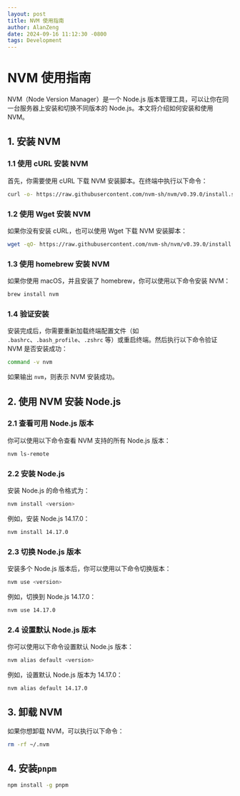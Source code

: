 ```yaml
---
layout: post
title: NVM 使用指南
author: AlanZeng
date: 2024-09-16 11:12:30 -0800
tags: Development
---
```


# NVM 使用指南

NVM（Node Version Manager）是一个 Node.js 版本管理工具，可以让你在同一台服务器上安装和切换不同版本的 Node.js。本文将介绍如何安装和使用 NVM。

## 1. 安装 NVM

### 1.1 使用 cURL 安装 NVM

首先，你需要使用 cURL 下载 NVM 安装脚本。在终端中执行以下命令：

```bash
curl -o- https://raw.githubusercontent.com/nvm-sh/nvm/v0.39.0/install.sh | bash
```

### 1.2 使用 Wget 安装 NVM

如果你没有安装 cURL，也可以使用 Wget 下载 NVM 安装脚本：

```bash
wget -qO- https://raw.githubusercontent.com/nvm-sh/nvm/v0.39.0/install.sh | bash
```

### 1.3 使用 homebrew 安装 NVM

如果你使用 macOS，并且安装了 homebrew，你可以使用以下命令安装 NVM：

```bash
brew install nvm
```

### 1.4 验证安装

安装完成后，你需要重新加载终端配置文件（如 `.bashrc`、`.bash_profile`、`.zshrc` 等）或重启终端。然后执行以下命令验证 NVM 是否安装成功：

```bash
command -v nvm
```

如果输出 `nvm`，则表示 NVM 安装成功。

## 2. 使用 NVM 安装 Node.js

### 2.1 查看可用 Node.js 版本

你可以使用以下命令查看 NVM 支持的所有 Node.js 版本：

```bash
nvm ls-remote
```

### 2.2 安装 Node.js

安装 Node.js 的命令格式为：

```bash
nvm install <version>
```

例如，安装 Node.js 14.17.0：

```bash
nvm install 14.17.0
```

### 2.3 切换 Node.js 版本

安装多个 Node.js 版本后，你可以使用以下命令切换版本：

```bash
nvm use <version>
```

例如，切换到 Node.js 14.17.0：

```bash
nvm use 14.17.0
```

### 2.4 设置默认 Node.js 版本

你可以使用以下命令设置默认 Node.js 版本：

```bash
nvm alias default <version>
```

例如，设置默认 Node.js 版本为 14.17.0：

```bash
nvm alias default 14.17.0
```

## 3. 卸载 NVM

如果你想卸载 NVM，可以执行以下命令：

```bash
rm -rf ~/.nvm
```

## 4. 安装`pnpm`

```bash
npm install -g pnpm
```



